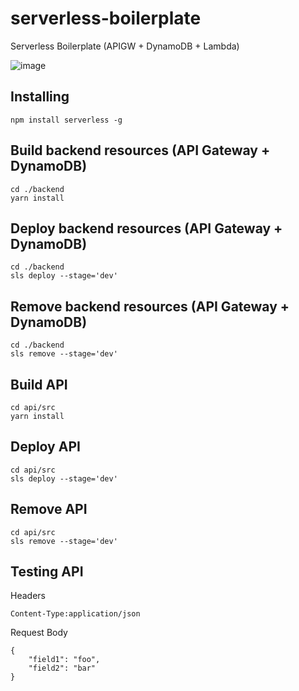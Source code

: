 # serverless-boilerplate
Serverless Boilerplate (APIGW + DynamoDB + Lambda)

![image](https://user-images.githubusercontent.com/35857179/128360478-c3496b52-c9ca-4889-b67c-e4359bfb1cd1.png)

## Installing

```
npm install serverless -g
```

## Build backend resources (API Gateway + DynamoDB)

```
cd ./backend
yarn install
```

## Deploy backend resources (API Gateway + DynamoDB)

```
cd ./backend
sls deploy --stage='dev'
```

## Remove backend resources (API Gateway + DynamoDB) 

```
cd ./backend
sls remove --stage='dev'
```

## Build API

```
cd api/src
yarn install
```

## Deploy API

```
cd api/src
sls deploy --stage='dev'
```

## Remove API 

```
cd api/src
sls remove --stage='dev'
```

## Testing API

Headers
```
Content-Type:application/json
```

Request Body
```
{
    "field1": "foo",
    "field2": "bar"
}
```
